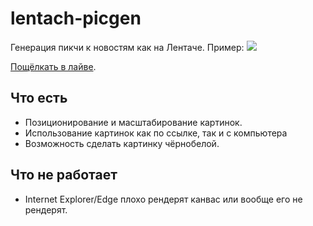 # lentach-picgen
Генерация пикчи к новостям как на Лентаче. Пример:
![](http://i.imgur.com/5UINA7g.jpg)

[Пощёлкать в лайве](http://miere.ru/shit/lentach-picture-generator).

## Что есть
* Позиционирование и масштабирование картинок.
* Использование картинок как по ссылке, так и с компьютера
* Возможность сделать картинку чёрнобелой.

## Что не работает
* Internet Explorer/Edge плохо рендерят канвас или вообще его не рендерят.
